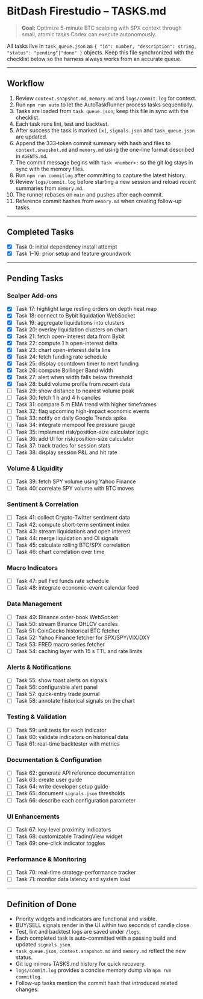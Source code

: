 # BitDash Firestudio – TASKS.md

> **Goal:** Optimize 5-minute BTC scalping with SPX context through small, atomic tasks Codex can execute autonomously.

All tasks live in `task_queue.json` as `{ "id": number, "description": string, "status": "pending"|"done" }` objects. Keep this file synchronized with the checklist below so the harness always works from an accurate queue.

---

## Workflow
1. Review `context.snapshot.md`, `memory.md` and `logs/commit.log` for context.
2. Run `npm run auto` to let the AutoTaskRunner process tasks sequentially.
3. Tasks are loaded from `task_queue.json`; keep this file in sync with the checklist.
4. Each task runs lint, test and backtest.
5. After success the task is marked `[x]`, `signals.json` and `task_queue.json` are updated.
6. Append the 333‑token commit summary with hash and files to `context.snapshot.md` and `memory.md` using the one-line format described in `AGENTS.md`.
7. The commit message begins with `Task <number>:` so the git log stays in sync with the memory files.
8. Run `npm run commitlog` after committing to capture the latest history.
9. Review `logs/commit.log` before starting a new session and reload recent summaries from `memory.md`.
10. The runner rebases on `main` and pushes after each commit.
11. Reference commit hashes from `memory.md` when creating follow-up tasks.

---

## Completed Tasks
- [x] Task 0: initial dependency install attempt
- [x] Task 1–16: prior setup and feature groundwork

---

## Pending Tasks

### Scalper Add-ons
- [x] Task 17: highlight large resting orders on depth heat map
- [x] Task 18: connect to Bybit liquidation WebSocket
- [x] Task 19: aggregate liquidations into clusters
- [x] Task 20: overlay liquidation clusters on chart
 - [x] Task 21: fetch open-interest data from Bybit
 - [x] Task 22: compute 1 h open-interest delta
 - [x] Task 23: chart open-interest delta line
 - [x] Task 24: fetch funding rate schedule
 - [x] Task 25: display countdown timer to next funding
 - [x] Task 26: compute Bollinger Band width
- [x] Task 27: alert when width falls below threshold
- [x] Task 28: build volume profile from recent data
- [ ] Task 29: show distance to nearest volume peak
 - [ ] Task 30: fetch 1 h and 4 h candles
 - [ ] Task 31: compare 5 m EMA trend with higher timeframes
 - [ ] Task 32: flag upcoming high-impact economic events
 - [ ] Task 33: notify on daily Google Trends spike
 - [ ] Task 34: integrate mempool fee pressure gauge
 - [ ] Task 35: implement risk/position-size calculator logic
 - [ ] Task 36: add UI for risk/position-size calculator
 - [ ] Task 37: track trades for session stats
 - [ ] Task 38: display session P&L and hit rate

### Volume & Liquidity
 - [ ] Task 39: fetch SPY volume using Yahoo Finance
 - [ ] Task 40: correlate SPY volume with BTC moves

### Sentiment & Correlation
 - [ ] Task 41: collect Crypto-Twitter sentiment data
 - [ ] Task 42: compute short-term sentiment index
 - [ ] Task 43: stream liquidations and open interest
 - [ ] Task 44: merge liquidation and OI signals
 - [ ] Task 45: calculate rolling BTC/SPX correlation
 - [ ] Task 46: chart correlation over time

### Macro Indicators
 - [ ] Task 47: pull Fed funds rate schedule
 - [ ] Task 48: integrate economic-event calendar feed

### Data Management
 - [ ] Task 49: Binance order-book WebSocket
 - [ ] Task 50: stream Binance OHLCV candles
 - [ ] Task 51: CoinGecko historical BTC fetcher
 - [ ] Task 52: Yahoo Finance fetcher for SPX/SPY/VIX/DXY
 - [ ] Task 53: FRED macro series fetcher
 - [ ] Task 54: caching layer with 15 s TTL and rate limits

### Alerts & Notifications
 - [ ] Task 55: show toast alerts on signals
 - [ ] Task 56: configurable alert panel
 - [ ] Task 57: quick-entry trade journal
 - [ ] Task 58: annotate historical signals on the chart

### Testing & Validation
 - [ ] Task 59: unit tests for each indicator
 - [ ] Task 60: validate indicators on historical data
 - [ ] Task 61: real-time backtester with metrics

### Documentation & Configuration
 - [ ] Task 62: generate API reference documentation
 - [ ] Task 63: create user guide
 - [ ] Task 64: write developer setup guide
 - [ ] Task 65: document `signals.json` thresholds
 - [ ] Task 66: describe each configuration parameter

### UI Enhancements
 - [ ] Task 67: key-level proximity indicators
 - [ ] Task 68: customizable TradingView widget
 - [ ] Task 69: one-click indicator toggles

### Performance & Monitoring
 - [ ] Task 70: real-time strategy-performance tracker
 - [ ] Task 71: monitor data latency and system load

---

## Definition of Done
- Priority widgets and indicators are functional and visible.
- BUY/SELL signals render in the UI within two seconds of candle close.
- Test, lint and backtest logs are saved under `/logs`.
- Each completed task is auto-committed with a passing build and updated `signals.json`.
- `task_queue.json`, `context.snapshot.md` and `memory.md` reflect the new status.
- Git log mirrors TASKS.md history for quick recovery.
- `logs/commit.log` provides a concise memory dump via `npm run commitlog`.
- Follow-up tasks mention the commit hash that introduced related changes.
